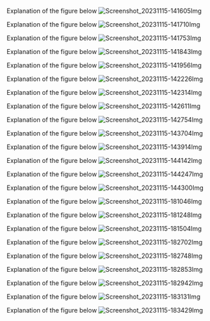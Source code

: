 Explanation of the figure below ![Screenshot_20231115-141605Img](ExamFormImages/Screenshot_20231115-141605.jpg)


Explanation of the figure below ![Screenshot_20231115-141710Img](ExamFormImages/Screenshot_20231115-141710.jpg)


Explanation of the figure below ![Screenshot_20231115-141753Img](ExamFormImages/Screenshot_20231115-141753.jpg)


Explanation of the figure below ![Screenshot_20231115-141843Img](ExamFormImages/Screenshot_20231115-141843.jpg)


Explanation of the figure below ![Screenshot_20231115-141956Img](ExamFormImages/Screenshot_20231115-141956.jpg)


Explanation of the figure below ![Screenshot_20231115-142226Img](ExamFormImages/Screenshot_20231115-142226.jpg)


Explanation of the figure below ![Screenshot_20231115-142314Img](ExamFormImages/Screenshot_20231115-142314.jpg)


Explanation of the figure below ![Screenshot_20231115-142611Img](ExamFormImages/Screenshot_20231115-142611.jpg)


Explanation of the figure below ![Screenshot_20231115-142754Img](ExamFormImages/Screenshot_20231115-142754.jpg)


Explanation of the figure below ![Screenshot_20231115-143704Img](ExamFormImages/Screenshot_20231115-143704.jpg)


Explanation of the figure below ![Screenshot_20231115-143914Img](ExamFormImages/Screenshot_20231115-143914.jpg)


Explanation of the figure below ![Screenshot_20231115-144142Img](ExamFormImages/Screenshot_20231115-144142.jpg)


Explanation of the figure below ![Screenshot_20231115-144247Img](ExamFormImages/Screenshot_20231115-144247.jpg)


Explanation of the figure below ![Screenshot_20231115-144300Img](ExamFormImages/Screenshot_20231115-144300.jpg)


Explanation of the figure below ![Screenshot_20231115-181046Img](ExamFormImages/Screenshot_20231115-181046.jpg)


Explanation of the figure below ![Screenshot_20231115-181248Img](ExamFormImages/Screenshot_20231115-181248.jpg)


Explanation of the figure below ![Screenshot_20231115-181504Img](ExamFormImages/Screenshot_20231115-181504.jpg)


Explanation of the figure below ![Screenshot_20231115-182702Img](ExamFormImages/Screenshot_20231115-182702.jpg)


Explanation of the figure below ![Screenshot_20231115-182748Img](ExamFormImages/Screenshot_20231115-182748.jpg)


Explanation of the figure below ![Screenshot_20231115-182853Img](ExamFormImages/Screenshot_20231115-182853.jpg)


Explanation of the figure below ![Screenshot_20231115-182942Img](ExamFormImages/Screenshot_20231115-182942.jpg)


Explanation of the figure below ![Screenshot_20231115-183131Img](ExamFormImages/Screenshot_20231115-183131.jpg)


Explanation of the figure below ![Screenshot_20231115-183429Img](ExamFormImages/Screenshot_20231115-183429.jpg)





